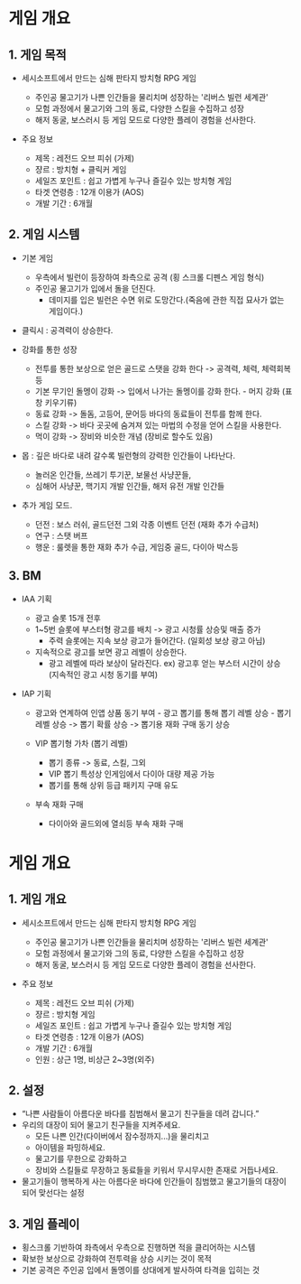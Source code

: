 # 게임 개요
## 1.	게임 목적
- 세시소프트에서 만드는 심해 판타지 방치형 RPG 게임
  - 주인공 물고기가 나쁜 인간들을 물리치며 성장하는 '리버스 빌런 세계관'
  - 모험 과정에서 물고기와 그의 동료, 다양한 스킬을 수집하고 성장
  - 해저 동굴, 보스러시 등 게임 모드로 다양한 플레이 경험을 선사한다.

- 주요 정보
  - 제목 : 레전드 오브 피쉬 (가제)
  - 쟝르 : 방치형 + 클릭커 게임
  - 세일즈 포인트 : 쉽고 가볍게 누구나  즐길수 있는 방치형 게임
  - 타겟 연령층 : 12개 이용가 (AOS)
  - 개발 기간 : 6개월
    
## 2.	게임 시스템
-	기본 게임
    - 우측에서 빌런이 등장하여 좌측으로 공격 (횡 스크롤 디펜스 게임 형식)  
    - 주인공 물고기가 입에서 돌을 던진다.
      - 데미지를 입은 빌런은 수면 위로 도망간다.(죽음에 관한 직접 묘사가 없는 게임이다.)
     
-	클릭시 : 공격력이 상승한다. 

- 강화를 통한 성장  
    - 전투를 통한 보상으로 얻은 골드로 스탯을 강화 한다 -> 공격력, 체력, 체력회복등
    - 기본 무기인 돌멩이 강화 -> 입에서 나가는 돌멩이를 강화 한다.
          - 머지 강화 (표창 키우기류) 
    - 동료 강화 -> 돌돔, 고등어, 문어등 바다의 동료들이 전투를 함께 한다.
    - 스킬 강화 -> 바다 곳곳에 숨겨져 있는 마법의 수정을 얻어 스킬을 사용한다.
    - 먹이 강화 -> 장비와 비슷한 개념 (장비로 할수도 있음)

- 몹 : 깊은 바다로 내려 갈수록 빌런형의 강력한 인간들이 나타난다.
    - 놀러온 인간들, 쓰레기 투기꾼, 보물선 사냥꾼들,
    - 심해어 사냥꾼, 핵기지 개발 인간들, 해저 유전 개발 인간들

- 추가 게임 모드.
    - 던전 : 보스 러쉬, 골드던전 그외 각종 이벤트 던전 (재화 추가 수급처)
    - 연구 : 스탯 버프
    - 행운 : 룰렛을 통한 재화 추가 수급, 게임중 골드, 다이아 박스등
         
   
## 3.	BM 
  -	IAA 기획
      - 광고 슬롯 15개 전후
      - 1~5번 슬롯에 부스터형 광고를 배치 -> 광고 시청률 상승및 매출 증가
        - 주력 슬롯에는 지속 보상 광고가 들어간다. (일회성 보상 광고 아님) 
      - 지속적으로 광고를 보면 광고 레벨이 상승한다.
        - 광고 레벨에 따라 보상이 달라진다.
          ex) 광고후 얻는 부스터 시간이 상승 (지속적인 광고 시청 동기를 부여)
    
  - IAP 기획
      - 광고와 연계하여 인앱 상품 동기 부여
            - 광고 뽑기를 통해 뽑기 레벨 상승
            - 뽑기 레벨 상승 -> 뽑기 확률 상승 -> 뽑기용 재화 구매 동기 상승
          
      - VIP 뽑기형 가차 (뽑기 레벨)
          - 뽑기 종류 -> 동료, 스킬, 그외
          - VIP 뽑기 특성상 인게임에서 다이아 대량 제공 가능
          - 뽑기를 통해 상위 등급 패키지 구매 유도  
      
      - 부속 재화 구매
          - 다이아와 골드외에 열쇠등 부속 재화 구매





# 게임 개요
## 1. 게임 개요
- 세시소프트에서 만드는 심해 판타지 방치형 RPG 게임
  - 주인공 물고기가 나쁜 인간들을 물리치며 성장하는 '리버스 빌런 세계관'
  - 모험 과정에서 물고기와 그의 동료, 다양한 스킬을 수집하고 성장
  - 해저 동굴, 보스러시 등 게임 모드로 다양한 플레이 경험을 선사한다.

- 주요 정보
  - 제목 : 레전드 오브 피쉬 (가제)
  - 쟝르 : 방치형 게임
  - 세일즈 포인트 : 쉽고 가볍게 누구나  즐길수 있는 방치형 게임
  - 타겟 연령층 : 12개 이용가 (AOS)
  - 개발 기간 : 6개월
  - 인원 : 상근 1명, 비상근 2~3명(외주)

## 2. 설정
- “나쁜 사람들이 아름다운 바다를 침범해서 물고기 친구들을 데려 갑니다.”
- 우리의 대장이 되어 물고기 친구들을 지켜주세요.
  - 모든 나쁜 인간(다이버에서 잠수정까지...)을 물리치고
  - 아이템을 파밍하세요.
  - 물고기를 무한으로 강화하고
  - 장비와 스킬들로 무장하고 동료들을 키워서 무시무시한 존재로 거듭나세요.
- 물고기들이 행복하게 사는 아름다운 바다에 인간들이 침범했고 물고기들의 대장이 되어 맞선다는 설정

## 3. 게임 플레이
- 횡스크롤 기반하여 좌측에서 우측으로 진행하면 적을 클리어하는  시스템
- 확보한 보상으로 강화하여 전투력을 상승 시키는 것이 목적
- 기본 공격은 주인공 입에서 돌멩이를 상대에게 발사하여 타격을 입히는 것
